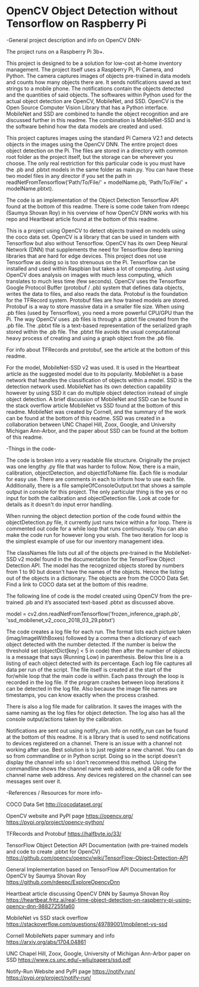 # OpenCV Object Detection without Tensorflow on Raspberry Pi

-General project description and info on OpenCV DNN-

The project runs on a Raspberry Pi 3b+. 

This project is designed to be a solution for low-cost
at-home inventory management. The project itself uses a
Raspberry Pi, Pi Camera, and Python. The camera captures
images of objects pre-trained in data models and counts
how many objects there are. It sends notifications saved 
as text strings to a mobile phone. The notifications 
contain the objects detected and the quantities of said 
objects. The softwares within Python used for the actual
object detection are OpenCV, MobileNet, and SSD. OpenCV 
is the Open Source Computer Vision Library that has a 
Python interface. MobileNet and SSD are combined to 
handle the object recognition and are discussed further 
in this readme. The combination is MobileNet-SSD and is
the software behind how the data models are created and
used.

This project captures images using the standard Pi Camera 
V2.1 and detects objects in the images using the OpenCV 
DNN. The entire project does object detection on the Pi.
The files are stored in a directory with common root
folder as the project itself, but the storage can be
wherever you choose. The only real restriction for this
particular code is you must have the .pb and .pbtxt 
models in the same folder as main.py. You can have these 
two model files in any director if you set the path in 
readNetFromTensorflow('Path/To/File/' + modelName.pb, 
'Path/To/File/' + modelName.pbtxt).

The code is an implementation of the Object Detection
Tensorflow API found at the bottom of this readme.
There is some code taken from rdeepc (Saumya Shovan Roy)
in his overview of how OpenCV DNN works with his repo
and Heartbeat article found at the bottom of this readme.

This is a project using OpenCV to detect objects trained 
on models using the coco data set. OpenCV is a library 
that can be used in tandem with Tensorflow but also 
without Tensorflow. OpenCV has its own Deep Neural 
Network (DNN) that supplements the need for Tensorflow
deep learning libraries that are hard for edge devices. 
This project does not use Tensorflow as doing so is too 
strenuous on the Pi. Tensorflow can be installed and used 
within Raspbian but takes a lot of computing. Just using 
OpenCV does analysis on images with much less computing, 
which translates to much less time (few seconds). OpenCV 
uses the Tensorflow Google Protocol Buffer 
(protobuf / .pb) system that defines data objects, writes 
the data to files, and also reads the data. Protobuf is 
the foundation for the TFRecord system. Protobuf files 
are how trained models are stored. Protobuf is a way to 
store massive data in a smaller file size. When using 
.pb files (used by Tensorflow), you need a more powerful 
CPU/GPU than the Pi. The way OpenCV uses .pb files is 
through a .pbtxt file created from the .pb file. The 
.pbtxt file is a text-based representation of the 
serialized graph stored within the .pb file. The .pbtxt 
file avoids the usual computational heavy process of 
creating and using a graph object from the .pb file.

For info about TFRecords and protobuf, see the article
at the bottom of this readme.

For the model, MobileNet-SSD v2 was used. It is used
in the Heartbeat article as the suggested model due to
its popularity. MobileNet is a base network that handles
the classification of objects within a model. SSD is the 
detection network used. MobileNet has its own detection
capability however by using SSD it can do multiple object
detection instead of single object detection. A brief
discussion of MobileNet and SSD can be found in the stack 
overflow article MobileNet vs SSD found at the bottom of 
this readme. MobileNet was created by Cornell, and the 
summary of the work can be found at the bottom of this 
readme. SSD was created in a collaboration between UNC 
Chapel Hill, Zoox, Google, and University Michigan 
Ann-Arbor, and the paper about SSD can be found at the 
bottom of this readme.

-Things in the code- 

The code is broken into a very readable file structure.
Originally the project was one lengthy .py file that
was harder to follow. Now, there is a main,
calibration, objectDetection, and objectIdToName file.
Each file is modular for easy use. There are comments
in each to inform how to use each file. Additionally,
there is a file sampleOfConsoleOutput.txt that shows
a sample output in console for this project. The only
particular thing is the yes or no input for both the
calibration and objectDetection file. Look at code
for details as it doesn't do input error handling.

When running the object detection portion of the code
found within the objectDetection.py file, it currently
just runs twice within a for loop. There is commented
out code for a while loop that runs continuously. You
can also make the code run for however long you wish.
The two iteration for loop is the simplest example of
use for our inventory management idea. 

The classNames file lists out all of the objects 
pre-trained in the MobileNet-SSD v2 model found in the 
documentation for the TensorFlow Object Detection API. 
The model has the recognized objects stored by numbers 
from 1 to 90 but doesn’t have the names of the objects. 
Hence the listing out of the objects in a dictionary.
The objects are from the COCO Data Set. Find a link
to COCO data set at the bottom of this readme.

The following line of code is the model created using 
OpenCV from the pre-trained .pb and it’s associated 
text-based .pbtxt as discussed above.

model = cv2.dnn.readNetFromTensorflow('frozen_inference_graph.pb', 'ssd_mobilenet_v2_coco_2018_03_29.pbtxt')

The code creates a log file for each run. The format
lists each picture taken (imag/imageWithBoxes) followed
by a comma then a dictionary of each object detected
with the number detected. If the number is below the
threshold set (objectDict[key] < 5 in code) then
after the number of objects is a message that says
(Running Low) in parenthesis. Below this line is a
listing of each object detected with its percentage.
Each log file captures all data per run of the script.
The file itself is created at the start of the
for/while loop that the main code is within. Each pass
through the loop is recorded in the log file. If the 
program crashes between loop iterations it can be
detected in the log file. Also because the image
file names are timestamps, you can know exactly when
the process crashed.

There is also a log file made for calibration. It saves
the images with the same naming as the log files for 
object detection. The log also has all the console 
output/actions taken by the calibration.

Notifications are sent out using notify_run. Info
on notify_run can be found at the bottom of this 
readme. It is a library that is used to send
notifications to devices registered on a channel.
There is an issue with a channel not working after 
use. Best solution is to just register a new channel.
You can do so from commandline or in Python script.
Doing so in the script doesn't display the channel
info so I don't recommend this method. Using the
commandline shows the channel name web address, and
a QR code for the channel name web address. Any 
devices registered on the channel can see messages
sent over it.

-References / Resources for more info-

COCO Data Set
http://cocodataset.org/

OpenCV website and PyPI page
https://opencv.org/
https://pypi.org/project/opencv-python/

TFRecords and Protobuf
https://halfbyte.io/33/

TensorFlow Object Detection API  Documentation
(with pre-trained models and code to create 
.pbtxt for OpenCV)
https://github.com/opencv/opencv/wiki/TensorFlow-Object-Detection-API

General Implementation based on TensorFlow API 
Documentation for OpenCV by Saumya Shovan Roy
https://github.com/rdeepc/ExploreOpencvDnn

Heartbeat article discussing OpenCV DNN by
Saumya Shovan Roy
https://heartbeat.fritz.ai/real-time-object-detection-on-raspberry-pi-using-opencv-dnn-98827255fa60

MobileNet vs SSD stack overflow
https://stackoverflow.com/questions/49789001/mobilenet-vs-ssd

Cornell MobileNets paper summary and info
https://arxiv.org/abs/1704.04861

UNC Chapel Hill, Zoox, Google, University
of Michigan Ann-Arbor paper on SSD
https://www.cs.unc.edu/~wliu/papers/ssd.pdf

Notify-Run Website and PyPI page
https://notify.run/
https://pypi.org/project/notify-run/


